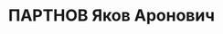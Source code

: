 ---
title: ПАРТНОВ Яков Аронович
description: "1901 г.р., еврей, образование: высшее, б/п\n 2-й нефтеперегонный завод,\
  \ главный инженер\n прож.: г. Грозный\n арестован 07.03.1937\n Обвинение: 58-10,\
  \ 58-11\n Приговор: ВК ВС СССР, 25.12.1937 — ВМН\n Расстрелян 26.12.1937\n Реабилитация:\
  \ 1957"
---
